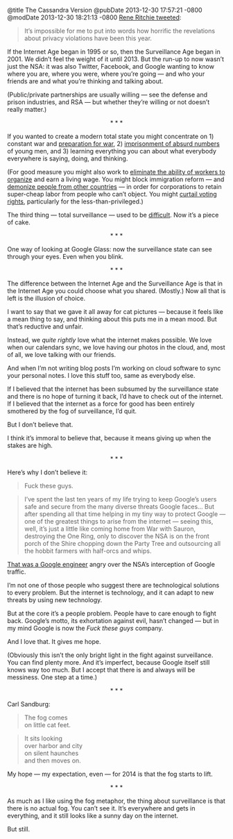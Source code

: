 @title The Cassandra Version
@pubDate 2013-12-30 17:57:21 -0800
@modDate 2013-12-30 18:21:13 -0800
[Rene Ritchie tweeted](https://twitter.com/reneritchie/status/417770174818045952):

>It’s impossible for me to put into words how horrific the revelations about privacy violations have been this year.

If the Internet Age began in 1995 or so, then the Surveillance Age began in 2001. We didn’t feel the weight of it until 2013. But the run-up to now wasn’t just the NSA: it was also Twitter, Facebook, and Google wanting to know where you are, where you were, where you’re going — and who your friends are and what you’re thinking and talking about.

(Public/private partnerships are usually willing — see the defense and prison industries, and RSA — but whether they’re willing or not doesn’t really matter.)

<p style="text-align:center">* * *</p>

If you wanted to create a modern total state you might concentrate on 1) constant war and [preparation for war](http://www.wired.com/dangerroom/2012/12/academi-special-operations/), 2) [imprisonment of absurd numbers](http://en.wikipedia.org/wiki/Prison–industrial_complex) of young men, and 3) learning everything you can about what everybody everywhere is saying, doing, and thinking.

(For good measure you might also work to [eliminate the ability of workers to organize](http://www.huffingtonpost.com/2013/07/31/scott-walker-anti-union-restrictions_n_3682957.html) and earn a living wage. You might block immigration reform — and [demonize people from other countries](http://takingnote.blogs.nytimes.com/2013/08/12/steve-king-still-stands-by-cantaloupe-comments/?_r=0) — in order for corporations to retain super-cheap labor from people who can’t object. You might [curtail voting rights](http://www.nytimes.com/2013/06/26/us/supreme-court-ruling.html), particularly for the less-than-privileged.)

The third thing — total surveillance — used to be [difficult](http://en.wikipedia.org/wiki/Stasi). Now it’s a piece of cake.

<p style="text-align:center">* * *</p>

One way of looking at Google Glass: now the surveillance state can see through your eyes. Even when you blink.

<p style="text-align:center">* * *</p>

The difference between the Internet Age and the Surveillance Age is that in the Internet Age you could choose what you shared. (Mostly.) Now all that is left is the illusion of choice.

I want to say that we gave it all away for cat pictures — because it feels like a mean thing to say, and thinking about this puts me in a mean mood. But that’s reductive and unfair.

Instead, we <em>quite rightly</em> love what the internet makes possible. We love when our calendars sync, we love having our photos in the cloud, and, most of all, we love talking with our friends.

And when I’m not writing blog posts I’m working on cloud software to sync your personal notes. I love this stuff too, same as everybody else.

If I believed that the internet has been subsumed by the surveillance state and there is no hope of turning it back, I’d have to check out of the internet. If I believed that the internet as a force for good has been entirely smothered by the fog of surveillance, I’d quit.

But I don’t believe that.

I think it’s immoral to believe that, because it means giving up when the stakes are high.

<p style="text-align:center">* * *</p>

Here’s why I don’t believe it:

>Fuck these guys.

>I’ve spent the last ten years of my life trying to keep Google’s users safe and secure from the many diverse threats Google faces… But after spending all that time helping in my tiny way to protect Google — one of the greatest things to arise from the internet — seeing this, well, it’s just a little like coming home from War with Sauron, destroying the One Ring, only to discover the NSA is on the front porch of the Shire chopping down the Party Tree and outsourcing all the hobbit farmers with half-orcs and whips.

<a href="http://www.theverge.com/2013/11/6/5072924/google-engineers-issue-fuck-you-to-nsa-over-surveillance-scandal">That was a Google engineer</a> angry over the NSA’s interception of Google traffic.

I’m not one of those people who suggest there are technological solutions to every problem. But the internet is technology, and it can adapt to new threats by using new technology.

But at the core it’s a people problem. People have to care enough to fight back. Google’s motto, its exhortation against evil, hasn’t changed — but in my mind Google is now the <em>Fuck these guys</em> company.

And I love that. It gives me hope.

(Obviously this isn’t the only bright light in the fight against surveillance. You can find plenty more. And it’s imperfect, because Google itself still knows way too much. But I accept that there is and always will be messiness. One step at a time.)

<p style="text-align:center">* * *</p>

Carl Sandburg:

>The fog comes<br />
on little cat feet.

>It sits looking<br />
over harbor and city<br />
on silent haunches<br />
and then moves on.

My hope — my expectation, even — for 2014 is that the fog starts to lift.

<p style="text-align:center">* * *</p>

As much as I like using the fog metaphor, the thing about surveillance is that there is no actual fog. You can’t see it. It’s everywhere and gets in everything, and it still looks like a sunny day on the internet.

But still.
